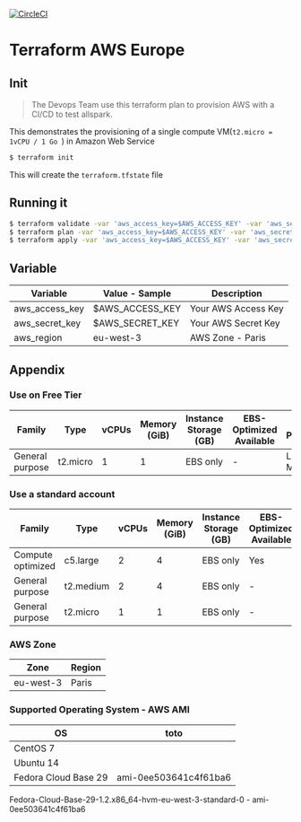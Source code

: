 [![CircleCI](https://circleci.com/gh/actiniumio/terraform-aws-ec2-europe.svg?style=svg)](https://circleci.com/gh/actiniumio/terraform-aws-ec2-europe)

# Terraform AWS Europe

## Init

> The Devops Team use this terraform plan to provision AWS with a CI/CD to test allspark.

This demonstrates the provisioning of a single compute VM(`t2.micro = 1vCPU / 1 Go `) in Amazon Web Service

```bash
$ terraform init
```

This will create the `terraform.tfstate` file

## Running it

```bash
$ terraform validate -var 'aws_access_key=$AWS_ACCESS_KEY' -var 'aws_secret_key=$AWS_SECRET_KEY' -var 'aws_region=eu-west-3'
$ terraform plan -var 'aws_access_key=$AWS_ACCESS_KEY' -var 'aws_secret_key=$AWS_SECRET_KEY' -var 'aws_region=eu-west-3'
$ terraform apply -var 'aws_access_key=$AWS_ACCESS_KEY' -var 'aws_secret_key=$AWS_SECRET_KEY' -var 'aws_region=eu-west-3'
```

## Variable

| Variable       | Value - Sample  | Description         |
| -------------- | --------------- | ------------------- |
| aws_access_key | $AWS_ACCESS_KEY | Your AWS Access Key |
| aws_secret_key | $AWS_SECRET_KEY | Your AWS Secret Key |
| aws_region     | eu-west-3       | AWS Zone - Paris    |


## Appendix

### Use on Free Tier

| Family            | Type      | vCPUs | Memory (GiB) | Instance Storage (GB) | EBS-Optimized Available | Network Performance | IPv6 Support |
| ----------------- | --------- | ----- | ------------ | --------------------- | ----------------------- | ------------------- | ------------ |
| General purpose   | t2.micro  | 1     | 1            | EBS only              | -                       | Low to Moderate     | Yes          |

### Use a standard account

| Family            | Type      | vCPUs | Memory (GiB) | Instance Storage (GB) | EBS-Optimized Available | Network Performance | IPv6 Support |
| ----------------- | --------- | ----- | ------------ | --------------------- | ----------------------- | ------------------- | ------------ |
| Compute optimized | c5.large  | 2     | 4            | EBS only              | Yes                     | Up to 10 Gigabit    | Yes          |
| General purpose   | t2.medium | 2     | 4            | EBS only              | -                       | Low to Moderate     | Yes          |
| General purpose   | t2.micro  | 1     | 1            | EBS only              | -                       | Low to Moderate     | Yes          |

### AWS Zone

| Zone      | Region |
| --------- | ------ |
| eu-west-3 | Paris  |

### Supported Operating System - AWS AMI

| OS                   | toto                  |
| -------------------- | --------------------- |
| CentOS 7             |                       |
| Ubuntu 14            |                       |
| Fedora Cloud Base 29 | ami-0ee503641c4f61ba6 | 


Fedora-Cloud-Base-29-1.2.x86_64-hvm-eu-west-3-standard-0 - ami-0ee503641c4f61ba6
